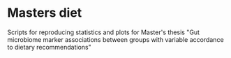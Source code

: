 # Masters diet

Scripts for reproducing statistics and plots for Master's thesis "Gut microbiome marker associations between groups with variable accordance to dietary recommendations"
